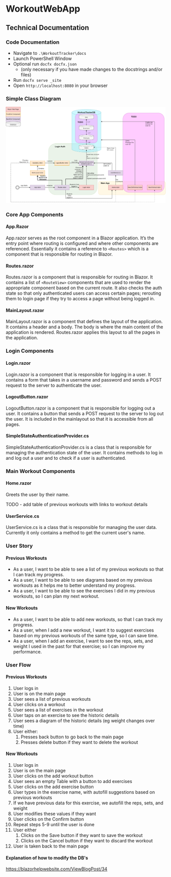# WorkoutWebApp

## Technical Documentation

### Code Documentation

- Navigate to `.\WorkoutTracker\docs`
- Launch PowerShell Window
- Optional run `docfx docfx.json`
    - (only necessary if you have made changes to the docstrings and/or files)
- Run `docfx serve _site`
- Open `http://localhost:8080` in your browser

### Simple Class Diagram

![Class Diagram](./docs/images/WorkOuts.drawio.png)

### Core App Components

#### App.Razor

App.razor serves as the root component in a Blazor application. It’s the entry point where routing is configured and where other components are referenced.
Essentially it contains a reference to `<Routes>` which is a component that is responsible for routing in Blazor.

#### Routes.razor

Routes.razor is a component that is responsible for routing in Blazor. It contains a list of `<RouteView>` components that are used to render the appropriate component based on the current route.
It also checks the auth state so that only authenticated users can access certain pages; rerouting them to login page if they try to access a page without being logged in.

#### MainLayout.razor

MainLayout.razor is a component that defines the layout of the application. It contains a header and a body. The body is where the main content of the application is rendered.
Routes.razor applies this layout to all the pages in the application.

### Login Components

#### Login.razor

Login.razor is a component that is responsible for logging in a user. It contains a form that takes in a username and password and sends a POST request to the server to authenticate the user.

#### LogoutButton.razor

LogoutButton.razor is a component that is responsible for logging out a user. It contains a button that sends a POST request to the server to log out the user.
It is included in the mainlayout so that it is accessible from all pages.

#### SimpleStateAuthenticationProvider.cs

SimpleStateAuthenticationProvider.cs is a class that is responsible for managing the authentication state of the user. It contains methods to log in and log out a user and to check if a user is authenticated.

### Main Workout Components

#### Home.razor

Greets the user by their name.

TODO - add table of previous workouts with links to workout details

#### UserService.cs

UserService.cs is a class that is responsible for managing the user data.
Currently it only contains a method to get the current user's name.


### User Story

#### Previous Workouts

- As a user, I want to be able to see a list of my previous workouts so that I can track my progress.
- As a user, I want to be able to see diagrams based on my previous workouts as it helps me to better understand my progress.
- As a user, I want to be able to see the exercises I did in my previous workouts, so I can plan my next workout.

#### New Workouts

- As a user, I want to be able to add new workouts, so that I can track my progress.
- As a user, when I add a new workout, I want it to suggest exercises based on my previous workouts of the same type, so I can save time.
- As a user, when I add an exercise, I want to see the reps, sets, and weight I used in the past for that exercise; so I can improve my performance.

### User Flow

#### Previous Workouts

1. User logs in
2. User is on the main page
3. User sees a list of previous workouts
4. User clicks on a workout
5. User sees a list of exercises in the workout
6. User taps on an exercise to see the historic details
7. User sees a diagram of the historic details (eg weight changes over time)
8. User either:
   1. Presses back button to go back to the main page
   2. Presses delete button if they want to delete the workout

#### New Workouts

1. User logs in
2. User is on the main page
3. User clicks on the add workout button
4. User sees an empty Table with a button to add exercises
5. User clicks on the add exercise button
6. User types in the exercise name, with autofill suggestions based on previous workouts
7. If we have previous data for this exercise, we autofill the reps, sets, and weight
8. User modifies these values if they want
9. User clicks on the Confirm button
10. Repeat steps 5-9 until the user is done
11. User either 
    1.  Clicks on the Save button if they want to save the workout
    2.  Clicks on the Cancel button if they want to discard the workout
12. User is taken back to the main page


#### Explanation of how to modify the DB's

https://blazorhelpwebsite.com/ViewBlogPost/34